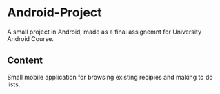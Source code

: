 # Android-Project

A small project in Android, made as a final assignemnt for University Android Course. 

## Content
Small mobile application for browsing existing recipies and making to do lists.
